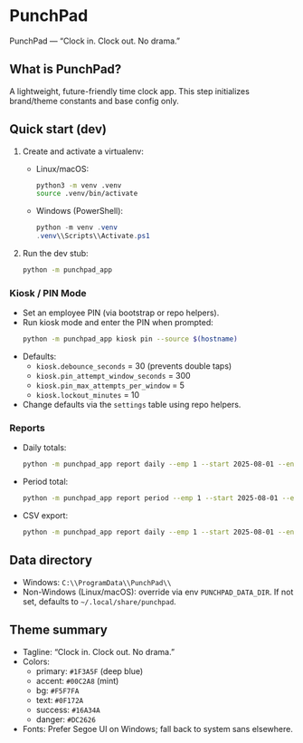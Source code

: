 # PunchPad

PunchPad — “Clock in. Clock out. No drama.”

## What is PunchPad?
A lightweight, future-friendly time clock app. This step initializes brand/theme constants and base config only.

## Quick start (dev)

1. Create and activate a virtualenv:
   - Linux/macOS:
     ```bash
     python3 -m venv .venv
     source .venv/bin/activate
     ```
   - Windows (PowerShell):
     ```powershell
     python -m venv .venv
     .venv\\Scripts\\Activate.ps1
     ```

2. Run the dev stub:
   ```bash
   python -m punchpad_app
   ```

### Kiosk / PIN Mode
- Set an employee PIN (via bootstrap or repo helpers).
- Run kiosk mode and enter the PIN when prompted:
  ```bash
  python -m punchpad_app kiosk pin --source $(hostname)
  ```
- Defaults:
  - `kiosk.debounce_seconds` = 30 (prevents double taps)
  - `kiosk.pin_attempt_window_seconds` = 300
  - `kiosk.pin_max_attempts_per_window` = 5
  - `kiosk.lockout_minutes` = 10
- Change defaults via the `settings` table using repo helpers.

### Reports
- Daily totals:
  ```bash
  python -m punchpad_app report daily --emp 1 --start 2025-08-01 --end 2025-08-07
  ```
- Period total:
  ```bash
  python -m punchpad_app report period --emp 1 --start 2025-08-01 --end 2025-08-15
  ```
- CSV export:
  ```bash
  python -m punchpad_app report daily --emp 1 --start 2025-08-01 --end 2025-08-07 --csv ./report.csv
  ```

## Data directory
- Windows: `C:\\ProgramData\\PunchPad\\`
- Non-Windows (Linux/macOS): override via env `PUNCHPAD_DATA_DIR`. If not set, defaults to `~/.local/share/punchpad`.

## Theme summary
- Tagline: “Clock in. Clock out. No drama.”
- Colors:
  - primary: `#1F3A5F` (deep blue)
  - accent: `#00C2A8` (mint)
  - bg: `#F5F7FA`
  - text: `#0F172A`
  - success: `#16A34A`
  - danger: `#DC2626`
- Fonts: Prefer Segoe UI on Windows; fall back to system sans elsewhere.

